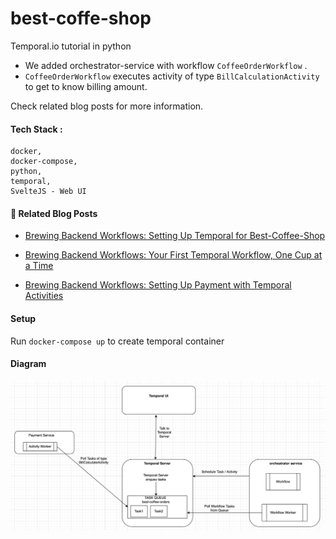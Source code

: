 # best-coffe-shop
Temporal.io tutorial in python

- We added orchestrator-service with workflow `CoffeeOrderWorkflow` . 
- `CoffeeOrderWorkflow` executes activity of type `BillCalculationActivity`  to get to know billing amount.

Check related blog posts for more information.


#### Tech Stack :
    docker, 
    docker-compose, 
    python, 
    temporal, 
    SvelteJS - Web UI


#### 📖 Related Blog Posts
- [Brewing Backend Workflows: Setting Up Temporal for Best-Coffee-Shop](https://anieruddha.hashnode.dev/brewing-backend-workflows-setting-up-temporal-for-best-coffee-shop)

- [Brewing Backend Workflows: Your First Temporal Workflow, One Cup at a Time](https://anieruddha.hashnode.dev/temporal-workflow)

- [Brewing Backend Workflows: Setting Up Payment with Temporal Activities](https://anieruddha.hashnode.dev/brewing-backend-workflows-setting-up-payment-with-temporal-activities)

#### Setup
Run `docker-compose up` to create temporal container

#### Diagram

![payment-service-setup.png](assets/payment-service-setup.png)